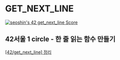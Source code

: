 # GET_NEXT_LINE
[![seoshin's 42 get_next_line Score](https://badge42.vercel.app/api/v2/cl56gccpe001109mava0fxil5/project/2697586)](https://github.com/JaeSeoKim/badge42)

## 42서울 1 circle - 한 줄 읽는 함수 만들기
[[42/get_next_line] 정리](https://velog.io/@yoohoo030/42getnextline-%EC%A0%95%EB%A6%AC)
